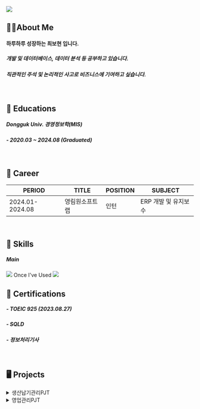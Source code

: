 <img src="https://capsule-render.vercel.app/api?type=venom&color=gradient&customColorList=0,50,100&height=120&section=header&text=Hi👋I'm%20Bohyun&fontColor=3A4A51&fontSize=40" />

## 👧🏻About Me
#### 하루하루 성장하는 **최보현** 입니다.

##### 개발 및 데이터베이스, 데이터 분석 등 공부하고 있습니다. 
##### 직관적인 주석 및 논리적인 사고로 비즈니스에 기여하고 싶습니다. 

<br/>

## 📖 Educations
##### Dongguk Univ. 경영정보학(MIS)
##### - 2020.03 ~ 2024.08 (Graduated)

<br/>
 
## 🏢 Career

| PERIOD | TITLE | POSITION | SUBJECT |
| ------- | ------- | ------- |  ------- |
| 2024.01-2024.08 | 영림원소프트랩 | 인턴 | ERP 개발 및 유지보수 | 

<br/>

## 🧩 Skills  
##### Main
<img src="https://img.shields.io/badge/MySQL-4479A1?style=for-the-badge&logo=MySQL&logoColor=white">
Once I've Used
<img src="https://img.shields.io/badge/java-007396?style=for-the-badge&logo=OpenJDK&logoColor=white">

<br/>

## 📜 Certifications
##### - TOEIC 925  (2023.08.27)
##### - SQLD  
##### - 정보처리기사

<br/>

## 🖥️ Projects
<details>
  <summary>생산납기관리PJT</summary>
  하나의 프로젝트에 소요되는 자재와 핵심부품의 납기일, 구매요청일 등을 고객사의 요구사항에 맞게 더 효율적으로 관리할 수 있는 방향으로 개발
</details>

<details>
  <summary>영업관리PJT</summary>
  <!-- 내용 -->
</details>
